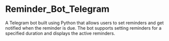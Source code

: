 # Reminder_Bot_Telegram
A Telegram bot built using Python that allows users to set reminders and get notified when the reminder is due. The bot supports setting reminders for a specified duration and displays the active reminders.
